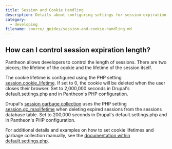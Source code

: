 ```yaml
---
title: Session and Cookie Handling
description: Details about configuring settings for session expiration and cookies.
category:
  - developing
filename: source/_guides/session-and-cookie-handling.md
---
```


## How can I control session expiration length?

Pantheon allows developers to control the length of sessions. There are two pieces; the lifetime of the cookie and the lifetime of the session itself.  


The cookie lifetime is configured using the PHP setting [session.cookie\_lifetime](http://www.php.net/manual/en/session.configuration.php#ini.session.cookie-lifetime). If set to 0, the cookie will be deleted when the user closes their browser. Set to 2,000,000 seconds in Drupal's default.settings.php and in Pantheon's PHP configuration.  


Drupal's [session garbage collection](https://api.drupal.org/api/drupal/includes%21session.inc/function/_drupal_session_garbage_collection/7) uses the PHP setting [session.gc\_maxlifetime](http://www.php.net/manual/en/session.configuration.php#ini.session.gc-maxlifetime) when deleting expired sessions from the sessions database table. Set to 200,000 seconds in Drupal's default.settings.php and in Pantheon's PHP configuration.  


For additional details and examples on how to set cookie lifetimes and garbage collection manually, see ​​the [documentation within default.settings.php](https://github.com/pantheon-systems/drops-7/blob/master/sites/default/default.settings.php#L289).
